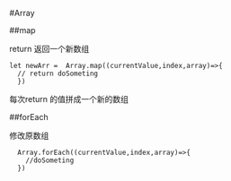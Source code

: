 
#Array

##map

return 返回一个新数组

```
let newArr =  Array.map((currentValue,index,array)=>{
  // return doSometing
  })
```
每次return 的值拼成一个新的数组


##forEach

修改原数组

```
  Array.forEach((currentValue,index,array)=>{
    //doSometing
  })
```
